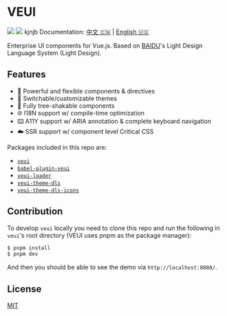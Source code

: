 # VEUI

[![](https://img.shields.io/github/actions/workflow/status/ecomfe/veui/test.yml)](https://github.com/ecomfe/veui/actions/workflows/test.yml) [![](https://img.shields.io/codecov/c/github/ecomfe/veui)](https://codecov.io/gh/ecomfe/veui)
kjnjb
Documentation: [中文 🇨🇳](https://veui.dev) | [English 🇺🇸](https://veui.dev/en-US)

Enterprise UI components for Vue.js. Based on [BAIDU](https://www.baidu.com)'s Light Design Language System (Light Design).

## Features

* 🤘 Powerful and flexible components & directives
* 💅 Switchable/customizable themes
* 🌲 Fully tree-shakable components
* 🌐 I18N support w/ compile-time optimization
* ⌨️ A11Y support w/ ARIA annotation & complete keyboard navigation
* ☁️ SSR support w/ component level Critical CSS

Packages included in this repo are:

* [`veui`](./packages/veui)
* [`babel-plugin-veui`](./packages/babel-plugin-veui)
* [`veui-loader`](./packages/veui-loader)
* [`veui-theme-dls`](./packages/veui-theme-dls)
* [`veui-theme-dls-icons`](./packages/veui-theme-dls-icons)

## Contribution

To develop `veui` locally you need to clone this repo and run the following in `veui`'s root directory (VEUI uses pnpm as the package manager):

```sh
$ pnpm install
$ pnpm dev
```

And then you should be able to see the demo via `http://localhost:8080/`.

## License

[MIT](./LICENSE)
